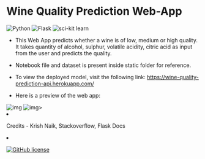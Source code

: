 # Wine Quality Prediction Web-App

![Python](https://img.shields.io/badge/Python-3.8.6-yellow) ![Flask](https://img.shields.io/badge/-Flask-brightgreen) ![sci-kit learn](https://img.shields.io/badge/-sci--kit%20learn-orange)

* This Web App predicts whether a wine is of low, medium or high quality. It takes quantity of alcohol, sulphur, volatile acidity, citric acid as input from the user and predicts the quality.

* Notebook file and dataset is present inside static folder for reference.

* To view the deployed model, visit the following link:
https://wine-quality-prediction-api.herokuapp.com/

* Here is a preview of the web app:
<img src="https://i.imgur.com/JHOSvIk.png" alt="img">
<img src="https://i.imgur.com/vpCeOvF.png" alt="img>"

* Credits - Krish Naik, Stackoverflow, Flask Docs

* [![GitHub license](https://img.shields.io/github/license/AnuragUnnikannan/Wine_Quality_Prediction)](https://github.com/AnuragUnnikannan/Wine_Quality_Prediction/blob/main/LICENSE)